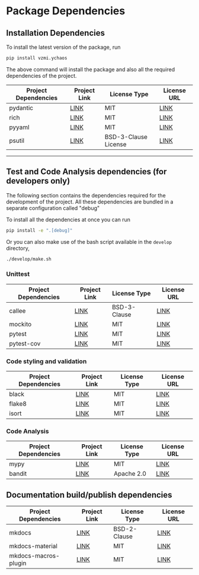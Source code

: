 # Package Dependencies

## Installation Dependencies

To install the latest version of the package, run

```bash
pip install vzmi.ychaos
```

The above command will install the package and also all
the required dependencies of the project.

| Project Dependencies | Project Link                                     | License Type        | License URL                                                          |
| -------------------- | ------------------------------------------------ | --------------------| -------------------------------------------------------------------- |
| pydantic             | [LINK](https://github.com/samuelcolvin/pydantic) | MIT                 | [LINK](https://github.com/samuelcolvin/pydantic/blob/master/LICENSE) |
| rich                 | [LINK](https://github.com/willmcgugan/rich)      | MIT                 | [LINK](https://github.com/willmcgugan/rich/blob/master/LICENSE)      |
| pyyaml               | [LINK](https://github.com/yaml/pyyaml)           | MIT                 | [LINK](https://github.com/yaml/pyyaml/blob/master/LICENSE)           |
| psutil               | [LINK](https://github.com/giampaolo/psutil)      | BSD-3-Clause License| [LINK](https://github.com/giampaolo/psutil/blob/master/LICENSE)

----

## Test and Code Analysis dependencies (for developers only)

The following section contains the dependencies required for the
development of the project. All these dependencies are bundled in a
separate configuration called "debug"

To install all the dependencies at once you can run

```bash
pip install -e ".[debug]"
```

Or you can also make use of the bash script available in the `develop`
directory,

```bash
./develop/make.sh
```

### Unittest

| Project Dependencies | Project Link                                    | License Type         | License URL                                                         |
| -------------------- | ----------------------------------------------- | -------------------- | ------------------------------------------------------------------- |
| callee               | [LINK](https://github.com/Xion/callee)          | BSD-3-Clause         | [LINK](https://github.com/Xion/callee/blob/master/LICENSE)          |
| mockito              | [LINK](https://github.com/kaste/mockito-python) | MIT                  | [LINK](https://github.com/kaste/mockito-python/blob/master/LICENSE) |
| pytest               | [LINK](https://github.com/pytest-dev/pytest)    | MIT                  | [LINK](https://github.com/pytest-dev/pytest/blob/master/LICENSE)    |
| pytest-cov           | [LINK](https://github.com/pytest-dev/pytest-cov)| MIT                  | [LINK](https://github.com/pytest-dev/pytest-cov/blob/master/LICENSE)|

### Code styling and validation

| Project Dependencies | Project Link                            | License Type | License URL                                                 |
| -------------------- | --------------------------------------- | ------------ | ----------------------------------------------------------- |
| black                | [LINK](https://github.com/psf/black)    | MIT          | [LINK](https://github.com/psf/black/blob/master/LICENSE)    |
| flake8               | [LINK](https://github.com/PyCQA/flake8) | MIT          | [LINK](https://github.com/psf/black/blob/master/LICENSE)    |
| isort                | [LINK](https://github.com/PyCQA/isort)  | MIT          | [LINK](https://github.com/PyCQA/isort/blob/develop/LICENSE) |

### Code Analysis

| Project Dependencies | Project Link                            | License Type | License URL                                                 |
| -------------------- | --------------------------------------- | ------------ | ----------------------------------------------------------- |
| mypy                 | [LINK](https://github.com/python/mypy)  | MIT          | [LINK](https://github.com/python/mypy/blob/master/LICENSE)  |
| bandit               | [LINK](https://github.com/PyCQA/bandit) | Apache 2.0   | [LINK](https://github.com/PyCQA/bandit/blob/master/LICENSE) |

## Documentation build/publish dependencies

| Project Dependencies | Project Link                                           | License Type | License URL                                                                   |
| -------------------- | ------------------------------------------------------ | ------------ | ----------------------------------------------------------------------------- |
| mkdocs               | [LINK](https://github.com/mkdocs/mkdocs)               | BSD-2-Clause | [LINK](https://github.com/mkdocs/mkdocs/blob/master/LICENSE)                  |
| mkdocs-material      | [LINK](https://github.com/squidfunk/mkdocs-material/)  | MIT          | [LINK](https://github.com/squidfunk/mkdocs-material/blob/master/LICENSE)      |
| mkdocs-macros-plugin | [LINK](https://github.com/fralau/mkdocs_macros_plugin) | MIT          | [LINK](https://github.com/fralau/mkdocs_macros_plugin/blob/master/LICENSE.md) |
